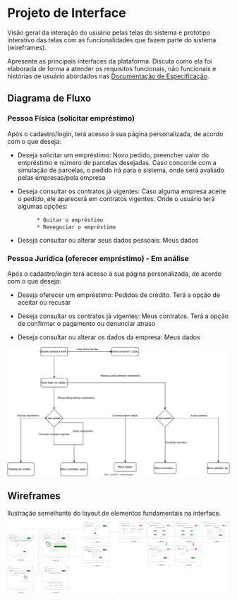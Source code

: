 
# Projeto de Interface

Visão geral da interação do usuário pelas telas do sistema e protótipo interativo das telas com as funcionalidades que fazem parte do sistema (wireframes).

Apresente as principais interfaces da plataforma. Discuta como ela foi elaborada de forma a atender os requisitos funcionais, não funcionais e histórias de usuário abordados nas <a href="2-Especificação do Projeto.md"> Documentação de Especificação</a>.

## Diagrama de Fluxo

### Pessoa Física (solicitar empréstimo)

Após o cadastro/login, terá acesso à sua página personalizada, de acordo com o que deseja:

* Deseja solicitar um empréstimo: Novo pedido, preencher valor do empréstimo e número de parcelas desejadas. Caso concorde com a simulação de parcelas, o pedido irá para o sistema, onde será avaliado pelas empresas/pela empresa

* Deseja consultar os contratos já vigentes: Caso alguma empresa aceite o pedido, ele aparecerá em contratos vigentes. Onde o usuário terá algumas opções:

            * Quitar o empréstimo
            * Renegociar o empréstimo

* Deseja consultar ou alterar seus dados pessoais: Meus dados

### Pessoa Jurídica (oferecer empréstimo) - Em análise

Após o cadastro/login terá acesso à sua página personalizada, de acordo com o que deseja:

* Deseja oferecer um empréstimo: Pedidos de crédito. Terá a opção de aceitar ou recusar

* Deseja consultar os contratos já vigentes: Meus contratos. Terá a opção de confirmar o pagamento ou denunciar atraso

* Deseja consultar ou alterar os dados da empresa: Meus dados


![Diagrama de Fluxo](./img/diagrama-de-fluxo.svg)

## Wireframes

Ilustração semelhante do layout de elementos fundamentais na interface.
![Wireframe-2](./img/wireframe.svg)

